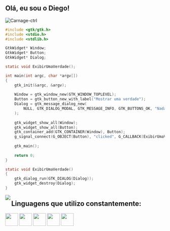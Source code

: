 <h2> Olá, eu sou o Diego!</h2><img src="https://komarev.com/ghpvc/?username=Carnage-ctrl&color=red" alt="Carnage-ctrl" /> 

```C
#include <gtk/gtk.h>
#include <stdio.h>
#include <stdlib.h>

GtkWidget* Window;
GtkWidget* Button;
GtkWidget* Dialog;

static void ExibirUmaVerdade();

int main(int argc, char *argv[])
{
    gtk_init(&argc, &argv);
    
    Window = gtk_window_new(GTK_WINDOW_TOPLEVEL);
    Button = gtk_button_new_with_label("Mostrar uma verdade");
    Dialog = gtk_message_dialog_new(
        NULL, GTK_DIALOG_MODAL, GTK_MESSAGE_INFO, GTK_BUTTONS_OK, "Nada é melhor do que C!"
    );
    
    gtk_widget_show_all(Window);
    gtk_widget_show_all(Button);
    gtk_container_add(GTK_CONTAINER(Window), Button);
    g_signal_connect(G_OBJECT(Button), "clicked", G_CALLBACK(ExibirUmaVerdade), NULL);
    
    gtk_main();
    
    return 0;
}

static void ExibirUmaVerdade()
{
    gtk_dialog_run(GTK_DIALOG(Dialog));
    gtk_widget_destroy(Dialog);
}

```

<p align="left">
  <a href="https://github.com/Carnage-ctrl" target="_blank">
    <img align="left" src="https://github-readme-stats.vercel.app/api?username=Carnage-ctrl&theme=react&show_icons=true">
  </a>
</p>

<h2>Linguagens que utilizo constantemente:</h2>
<code><img width="40" src="https://img.icons8.com/color/452/javascript--v1.png"></code>
<code><img width="40" src="https://img.icons8.com/color/452/typescript.png"></code>
<code><img width="40" src="https://iconarchive.com/download/i99610/blackvariant/button-ui-requests-6/iTerm.ico"></code>
<code><img width="40" src="https://img.icons8.com/color/344/c-programming.png"></code>
<code><img width="40" src="https://cdn3.iconfinder.com/data/icons/logos-and-brands-adobe/512/267_Python-512.png"></code>

